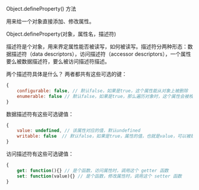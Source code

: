 Object.defineProperty() 方法

用来给一个对象直接添加、修改属性。

Object.defineProperty(对象，属性名，描述符)

描述符是个对象，用来界定属性能否被读写，如何被读写。描述符分两种形态：数据描述符（data descriptors），访问描述符（accessor descriptors），一个属性要么被数据描述符，要么被访问描述符描述。

两个描述符具体是什么？
两者都共有这些可选的键：
```js
{
	configurable: false, // 默认false，如果是true，这个属性能从对象上被删除
	enumerable: false // 默认false，如果是true，那么遍历对象时，这个属性会被枚举到
}
```

数据描述符有这些可选键值：
```js
{
	value: undefined, // 该属性对应的值，默认undefined
	writable: false	 // 默认false，如果是true，属性的值，也就是value，可以被赋值运算符改变
}
```
访问描述符有这些可选键值：
```js
{
	get: function(){} // 是个函数，访问属性时，调用这个 getter 函数
	set: function(value){} // 是个函数，修改属性时，调用这个 setter 函数
}
```

















